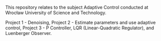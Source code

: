 This repository relates to the subject Adaptive Control conducted at Wrocław University of Science and Technology.

Project 1 - Denoising,
Project 2 - Estimate parameters and use adaptive control,
Project 3 - P Controller, LQR (Linear-Quadratic Regulator), and Luenberger Observer.
